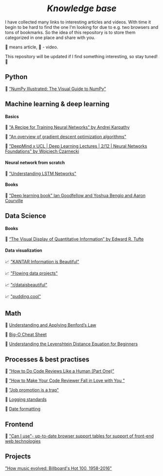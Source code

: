 <h1 align="center"><b><i>Knowledge base</i></b></h1>

I have collected many links to interesting articles and videos. With time it begin to be hard to find the one I'm looking for due to e.g. two browsers and tons of bookmarks. So the idea of this repository is to store them categorized in one place and share with you.

:page_with_curl: means article, :movie_camera: - video.

This repository will be updated if I find something interesting, so stay tuned! :tada:

<h2> Python</h2>

:page_with_curl: ["NumPy Illustrated: The Visual Guide to NumPy"](https://medium.com/better-programming/numpy-illustrated-the-visual-guide-to-numpy-3b1d4976de1d)

<h2> Machine learning & deep learning</h2>

<h4> Basics </h4>

:page_with_curl: ["A Recipe for Training Neural Networks" by Andrej Karpathy](http://karpathy.github.io/2019/04/25/recipe/)

:page_with_curl: ["An overview of gradient descent optimization algorithms"](https://ruder.io/optimizing-gradient-descent/)

:movie_camera: ["DeepMind x UCL | Deep Learning Lectures | 2/12 | Neural Networks Foundations" by Wojciech Czarnecki ](https://www.youtube.com/watch?v=FBggC-XVF4M)

<h4> Neural network from scratch </h4>

:page_with_curl: ["Understanding LSTM Networks"](https://colah.github.io/posts/2015-08-Understanding-LSTMs/)

<h4> Books </h4>

:page_with_curl: ["Deep learning book" Ian Goodfellow and Yoshua Bengio and Aaron Courville](http://www.deeplearningbook.org)


<h2> Data Science</h2>

<h4> Books </h4>

:page_with_curl: [“The Visual Display of Quantitative Information” by Edward R. Tufte](http://faculty.salisbury.edu/~jtanderson/teaching/cosc311/fa20/files/tufte.pdf)

<h4>Data visualization</h4>

:chart_with_upwards_trend: ["KANTAR Information is Beautiful"](https://www.informationisbeautifulawards.com/showcase?award=2019&type=awards)

:chart_with_upwards_trend: ["Flowing data projects"](https://flowingdata.com/category/projects/)

:chart_with_upwards_trend: ["r/dataisbeautiful"](https://www.reddit.com/r/dataisbeautiful)

:chart_with_upwards_trend: ["pudding.cool"](https://pudding.cool/)


<h2> Math</h2>

:page_with_curl: [Understanding and Applying Benford’s Law](https://www.isaca.org/resources/isaca-journal/past-issues/2011/understanding-and-applying-benfords-law)

:page_with_curl: [Big-O Cheat Sheet](https://www.bigocheatsheet.com/)

:page_with_curl: [Understanding the Levenshtein Distance Equation for Beginners](https://medium.com/@ethannam/understanding-the-levenshtein-distance-equation-for-beginners-c4285a5604f0)


<h2> Processes & best practises </h2>

:page_with_curl: ["How to Do Code Reviews Like a Human (Part One)"](https://mtlynch.io/human-code-reviews-1/)

:page_with_curl: ["How to Make Your Code Reviewer Fall in Love with You
"](https://mtlynch.io/code-review-love/)

:page_with_curl: ["Job promotion is a trap"](https://sizovs.net/2019/01/13/job-promotion-is-a-trap/)


:page_with_curl: [Logging standards](https://theagileadmin.com/2010/08/20/logging-for-success/)

:page_with_curl: [Date formatting](https://docs.oracle.com/javase/8/docs/api/java/text/SimpleDateFormat.html)


<h2> Frontend </h2>

:page_with_curl: ["Can I use"- up-to-date browser support tables for support of front-end web technologies](https://caniuse.com/)

<h2> Projects </h2>

["How music evolved: Billboard's Hot 100, 1958-2016"](https://pudding.cool/2017/03/music-history/)
